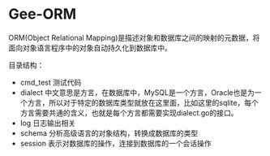 # Gee-ORM

ORM(Object Relational Mapping)是描述对象和数据库之间的映射的元数据，将面向对象语言程序中的对象自动持久化到数据库中。

目录结构：
- cmd_test 测试代码
- dialect 中文意思是方言，在数据库中，MySQL是一个方言，Oracle也是为一个方言，所以对于特定的数据库类型就放在这里面，比如这里的sqlite，每个方言需要共通的含义，也就是每个方言都需要实现dialect.go的接口。
- log 日志输出相关
- schema 分析高级语言的对象结构，转换成数据库的类型
- session 表示对数据库的操作，连接到数据库的一个会话操作


